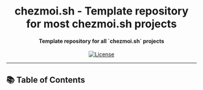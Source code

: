 <!-- markdownlint-disable MD033 -->
<h1 align="center">
    chezmoi.sh - Template repository for most chezmoi.sh projects
</h1>

<h4 align="center">Template repository for all `chezmoi.sh` projects</h4>

<div align="center">

[![License](https://img.shields.io/badge/license-Apache-2.0-blue?logo=git&logoColor=white)](LICENSE)

</div>

---

## 📚 Table of Contents
